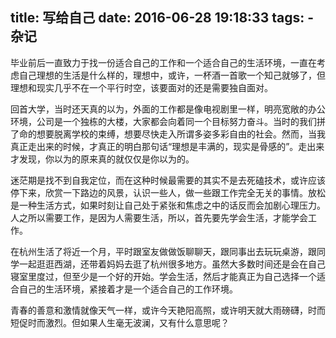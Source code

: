 title: 写给自己
date: 2016-06-28 19:18:33
tags:
    - 杂记
---

毕业前后一直致力于找一份适合自己的工作和一个适合自己的生活环境，一直在考虑自己理想的生活是什么样的，理想中，或许，一杯酒一首歌一个知己就够了，但理想和现实几乎不在一个平行时空，该要面对的还是需要独自面对。

<!-- more -->

回首大学，当时还天真的以为，外面的工作都是像电视剧里一样，明亮宽敞的办公环境，公司是一个独栋的大楼，大家都会向着同一个目标努力奋斗。当时的我们拼了命的想要脱离学校的束缚，想要尽快走入所谓多姿多彩自由的社会。然而，当我真正走出来的时候，才真正的明白那句话“理想是丰满的，现实是骨感的”。走出来才发现，你以为的原来真的就仅仅是你以为的。

迷茫期是找不到自我定位，而在这种时候最需要的其实不是去死磕技术，或许应该停下来，欣赏一下路边的风景，认识一些人，做一些跟工作完全无关的事情。放松是一种生活方式，如果时刻让自己处于紧张和焦虑之中的话反而会加剧心理压力。人之所以需要工作，是因为人需要生活，所以，首先要先学会生活，才能学会工作。

在杭州生活了将近一个月，平时跟室友做做饭聊聊天，跟同事出去玩玩桌游，跟同学一起逛逛西湖，还带着妈妈去逛了杭州很多地方。虽然大多数时间还是会在自己寝室里度过，但至少是一个好的开始。学会生活，然后才能真正为自己选择一个适合自己的生活环境，紧接着才是一个适合自己的工作环境。

青春的善意和激情就像天气一样，或许今天艳阳高照，或许明天就大雨磅礴，时而短促时而激烈。但如果人生毫无波澜，又有什么意思呢？
